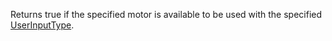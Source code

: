 Returns true if the specified motor is available to be used with the specified [UserInputType](https://developer.roblox.com/en-us/api-reference/enum/UserInputType).